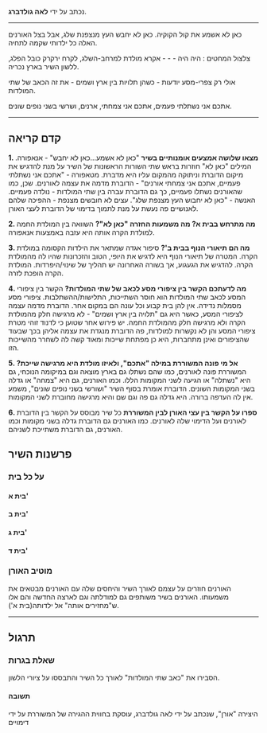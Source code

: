 נכתב על ידי **לאה גולדברג**.
***
כאן לא אשמע את קול הקוקיה.
כאן לא יחבש העץ מנצפנת שלג,
אבל בצל האורנים האלה
כל ילדותי שקמה לתחיה.

צלצול המחטים : היה היה - - -
אקרא מולדת למרחב-השלג,
לקרח ירקרק כובל הפלג,
ללשון השיר בארץ נכריה.

אולי רק צפרי-מסע יודעות -
כשהן תלויות בין ארץ ושמים -
את זה הכאב של שתי המולדות.

אתכם אני נשתלתי פעמים,
אתכם אני צמחתי, ארנים,
ושרשי בשני נופים שונים.
***
## קדם קריאה
**1. מצאו שלושה אמצעים אומנותיים בשיר**
"כאן לא אשמע...כאן לא יחבש" - אנאפורה. המילים "כאן לא" חוזרות בראש שתי השורות הראשונות של השיר על מנת להדגיש את מיקום הדוברת וניתוקה מהמקום עליו היא מדברת.
מטאפורה - "אתכם אני נשתלתי פעמיים, אתכם אני צמחתי אורנים" - הדוברת מדמה את עצמה לאורנים. שכן, כמו שהאורנים נשתלו פעמיים, כך גם הדוברת עברה בין שתי המולדות - נולדה פעמיים.
האנשה - "כאן לא יחבוש העץ מצנפת שלג". עצים לא חובשים מצנפת - ההפיכה שלהם לאנושיים פה נעשת על מנת לתמוך בדימוי של הדוברת לעצי האורן.

**2. מה מתרחש בבית א? מה משמעות החזרה "כאן לא"?**
השוואה בין המולדת החמה למולדת הקרה אותה היא עזבה באמצעות אנאפורה.

**3. מה הם תיאורי הנוף בבית ב'?**
סיפור אגדה שמתאר את הילדות הקסומה במולדת הקרה. המטרה של תיאורי הנוף היא לדגיש את היופי, הטוב והזכרונות שהיו לה מהמולדת הקרה. להדגיש את הגעגוע, אך בשורה האחרונה יש תהליך של שינוי/היפרדות. המולדת הקרה הופכת לזרה.

**4. מה לדעתכם הקשר בין ציפורי מסע לכאב של שתי המולדות?**
הקשר בין ציפורי המסע לכאב שתי המולדות הוא חוסר השתייכות, התלישות/ההשתלבות.
ציפורי מסע מסמלות נדידה. אין להן בית קבוע וכל עונה הם במקום אחר. הדוברת מדמה עצמה לציפורי המסע, כאשר היא גם "תלויה בין ארץ ושמים" - לא מרגישה חלק מהמולדת הקרה ולא מרגישה חלק מהמולדת החמה.
יש פירוש אחר שטוען כי לדנוד זוהי מטרת ציפורי המסע והן לא נקשרות למולדות, פה הדוברת מנגדת את עצמה אליהן בכך שבעוד שהציפורים ואינן מתחברות, היא כן מפתחת שייכות ומאוד קשה לה לשחרר מהשייכות הזו.

**5. אל מי פונה המשוררת במילה "אתכם", ולאיזו מולדת היא מרגישה שייכת?**
המשוררת פונה לאורנים, כמו שהם נשתלו גם בארץ מוצאה וגם במיקומה הנוכחי, גם היא "נשתלה" או הגיעה לשני המקומות הללו. וכמו האורנים, גם היא "צמחה" או גדלה בשני המקומות השונים.
הדוברת אומרת בסוף השיר "ושורשי בשני נופים שונים", משמע אין לה העדפה ברורה. היא גדלה גם פה וגם שם והיא מרגישה מחוברת לשני המקומות.

**6. ספרו על הקשר בין עצי האורן לבין המשוררת**
כל שיר מבוסס על הקשר בין הדוברת לאורנים ועל הדימוי שלה לאורנים. כמו האורנים גם הדוברת גדלה בשני מקומות וכמו האורנים, גם הדוברת משתייכת לשניהם.

## פרשנות השיר
### על כל בית
#### בית א'


#### בית ב'


#### בית ג'


#### בית ד'


### מוטיב האורן
האורנים חוזרים על עצמם לאורך השיר והיחסים שלה עם האורנים מבטאים את משמעותו. האורנים בשיר משותפים גם למודלתה וגם לארצה החדשה והם אלו ש"מחזירים אותה" אל ילדותה(בית א'). 

***
## תרגול
### שאלת בגרות
הסבירו את "כאב שתי המולדות" לאורך כל השיר והתבססו על ציורי הלשון.
#### תשובה
היצירה "אורן", שנכתב על ידי לאה גולדברג, עוסקת בחווית ההגירה של המשוררת על ידי דימויים 